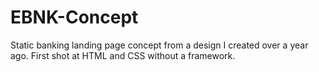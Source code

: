 # EBNK-Concept
Static banking landing page concept from a design I created over a year ago. First shot at HTML and CSS without a framework.
